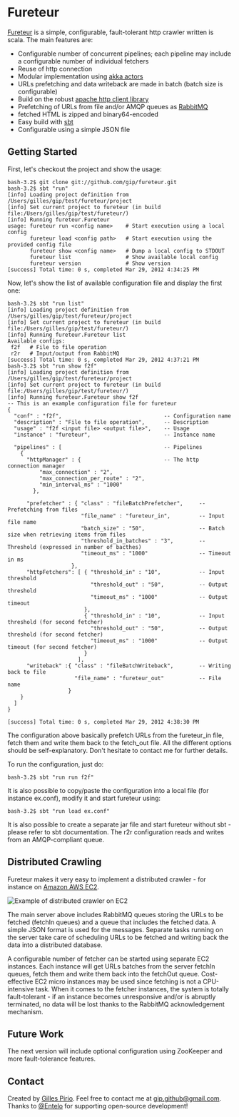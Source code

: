 Fureteur
========

[Fureteur](https://github.com/gip/fureteur) is a simple, configurable, fault-tolerant http crawler written is scala. The main features are:

* Configurable number of concurrent pipelines; each pipeline may include a configurable number of individual fetchers
* Reuse of http connection
* Modular implementation using [akka actors](http://akka.io/)
* URLs prefetching and data writeback are made in batch (batch size is configurable)
* Build on the robust [apache http client library](http://hc.apache.org/)
* Prefetching of URLs from file and/or AMQP queues as [RabbitMQ](http://www.rabbitmq.com/)
* fetched HTML is zipped and binary64-encoded
* Easy build with [sbt](https://github.com/harrah/xsbt/wiki)
* Configurable using a simple JSON file

Getting Started
---------------

First, let's checkout the project and show the usage:

```
bash-3.2$ git clone git://github.com/gip/fureteur.git
bash-3.2$ sbt "run"
[info] Loading project definition from /Users/gilles/gip/test/fureteur/project
[info] Set current project to fureteur (in build file:/Users/gilles/gip/test/fureteur/)
[info] Running fureteur.Fureteur 
usage: fureteur run <config name>    # Start execution using a local config
       fureteur load <config path>   # Start execution using the provided config file
       fureteur show <config name>   # Dump a local config to STDOUT
       fureteur list                 # Show available local config
       fureteur version              # Show version
[success] Total time: 0 s, completed Mar 29, 2012 4:34:25 PM
```

Now, let's show the list of available configuration file and display the first one:

```
bash-3.2$ sbt "run list"
[info] Loading project definition from /Users/gilles/gip/test/fureteur/project
[info] Set current project to fureteur (in build file:/Users/gilles/gip/test/fureteur/)
[info] Running fureteur.Fureteur list
Available configs:
 f2f   # File to file operation
 r2r   # Input/output from RabbitMQ
[success] Total time: 0 s, completed Mar 29, 2012 4:37:21 PM
bash-3.2$ sbt "run show f2f"
[info] Loading project definition from /Users/gilles/gip/test/fureteur/project
[info] Set current project to fureteur (in build file:/Users/gilles/gip/test/fureteur/)
[info] Running fureteur.Fureteur show f2f
-- This is an example configuration file for fureteur
{
  "conf" : "f2f",                                -- Configuration name
  "description" : "File to file operation",      -- Description
  "usage" : "f2f <input file> <output file>",    -- Usage
  "instance" : "fureteur",                       -- Instance name 
   
  "pipelines" : [                                -- Pipelines
    {
      "httpManager" : {                          -- The http connection manager
          "max_connection" : "2",
          "max_connection_per_route" : "2",
          "min_interval_ms" : "1000"
        },  
    
      "prefetcher" : { "class" : "fileBatchPrefetcher",     -- Prefetching from files
                       "file_name" : "fureteur_in",         -- Input file name
                       "batch_size" : "50",                 -- Batch size when retrieving items from files
                       "threshold_in_batches" : "3",        -- Threshold (expressed in number of bacthes)
                       "timeout_ms" : "1000"                -- Timeout in ms 
                    },
      "httpFetchers": [ { "threshold_in" : "10",            -- Input threshold
                          "threshold_out" : "50",           -- Output threshold
                          "timeout_ms" : "1000"             -- Output timeout
                        },
                        { "threshold_in" : "10",            -- Input threshold (for second fetcher)
                          "threshold_out" : "50",           -- Output threshold (for second fetcher)
                          "timeout_ms" : "1000"             -- Output timeout (for second fetcher)
                        }
                      ],
      "writeback" :{ "class" : "fileBatchWriteback",        -- Writing back to file
                     "file_name" : "fureteur_out"           -- File name
                   }
    }
  ]
}

[success] Total time: 0 s, completed Mar 29, 2012 4:38:30 PM
```

The configuration above basically prefetch URLs from the fureteur_in file, fetch them and write them back to the fetch_out file. All the different options should be self-explanatory. Don't hesitate to contact me for further details.

To run the configuration, just do:

```
bash-3.2$ sbt "run run f2f"
```

It is also possible to copy/paste the configuration into a local file (for instance ex.conf), modify it and start fureteur using:

```
bash-3.2$ sbt "run load ex.conf"
```

It is also possible to create a separate jar file and start fureteur without sbt - please refer to sbt documentation. The r2r configuration reads and writes from an AMQP-compliant queue.

Distributed Crawling
--------------------

Fureteur makes it very easy to implement a distributed crawler - for instance on [Amazon AWS EC2](http://aws.amazon.com/ec2/). 

![Example of distributed crawler on EC2](https://github.com/gip/fureteur/doc/dcrawling.jpg)

The main server above includes RabbitMQ queues storing the URLs to be fetched (fetchIn queues) and a queue that includes the fetched data. A simple JSON format is used for the messages. Separate tasks running on the server take care of scheduling URLs to be fetched and writing back the data into a distributed database. 

A configurable number of fetcher can be started using separate EC2 instances. Each instance will get URLs batches from the server fetchIn queues, fetch them and write them back into the fetchOut queue. Cost-effective EC2 micro instances may be used since fetching is not a CPU-intensive task. When it comes to the fetcher instances, the system is totally fault-tolerant - if an instance becomes unresponsive and/or is abruptly terminated, no data will be lost thanks to the RabbitMQ acknowledgement mechanism.


Future Work
-----------

The next version will include optional configuration using ZooKeeper and more fault-tolerance features. 

Contact
-------

Created by [Gilles Pirio](https://github.com/gip). Feel free to contact me at [gip.github@gmail.com](mailto:gip.github@gmail.com). Thanks to [@Entelo](https://twitter.com/Entelo) for supporting open-source development!
